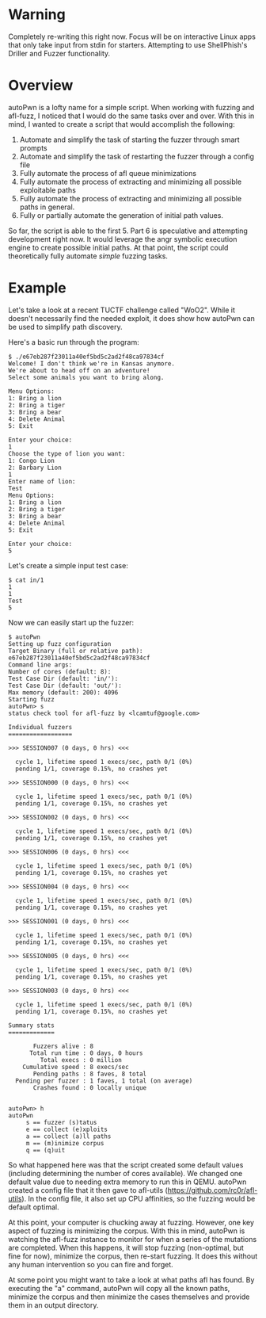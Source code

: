 # Warning
Completely re-writing this right now. Focus will be on interactive Linux apps that only take input from stdin for starters. Attempting to use ShellPhish's Driller and Fuzzer functionality.

# Overview
autoPwn is a lofty name for a simple script. When working with fuzzing and afl-fuzz, I noticed that I would do the same tasks over and over. With this in mind, I wanted to create a script that would accomplish the following:


1. Automate and simplify the task of starting the fuzzer through smart prompts
2. Automate and simplify the task of restarting the fuzzer through a config file
3. Fully automate the process of afl queue minimizations
4. Fully automate the process of extracting and minimizing all possible exploitable paths
5. Fully automate the process of extracting and minimizing all possible paths in general.
6. Fully or partially automate the generation of initial path values.


So far, the script is able to the first 5. Part 6 is speculative and attempting development right now. It would leverage the angr symbolic execution engine to create possible initial paths. At that point, the script could theoretically fully automate *simple* fuzzing tasks.

# Example
Let's take a look at a recent TUCTF challenge called "WoO2". While it doesn't necessarily find the needed exploit, it does show how autoPwn can be used to simplify path discovery.

Here's a basic run through the program:

```text
$ ./e67eb287f23011a40ef5bd5c2ad2f48ca97834cf 
Welcome! I don't think we're in Kansas anymore.
We're about to head off on an adventure!
Select some animals you want to bring along.

Menu Options:
1: Bring a lion
2: Bring a tiger
3: Bring a bear
4: Delete Animal
5: Exit

Enter your choice:
1
Choose the type of lion you want:
1: Congo Lion
2: Barbary Lion
1
Enter name of lion:
Test
Menu Options:
1: Bring a lion
2: Bring a tiger
3: Bring a bear
4: Delete Animal
5: Exit

Enter your choice:
5
```

Let's create a simple input test case:

```text
$ cat in/1 
1
1
Test
5
```

Now we can easily start up the fuzzer:

```text
$ autoPwn 
Setting up fuzz configuration
Target Binary (full or relative path): e67eb287f23011a40ef5bd5c2ad2f48ca97834cf
Command line args: 
Number of cores (default: 8): 
Test Case Dir (default: 'in/'): 
Test Case Dir (default: 'out/'): 
Max memory (default: 200): 4096
Starting fuzz
autoPwn> s
status check tool for afl-fuzz by <lcamtuf@google.com>

Individual fuzzers
==================

>>> SESSION007 (0 days, 0 hrs) <<<

  cycle 1, lifetime speed 1 execs/sec, path 0/1 (0%)
  pending 1/1, coverage 0.15%, no crashes yet

>>> SESSION000 (0 days, 0 hrs) <<<

  cycle 1, lifetime speed 1 execs/sec, path 0/1 (0%)
  pending 1/1, coverage 0.15%, no crashes yet

>>> SESSION002 (0 days, 0 hrs) <<<

  cycle 1, lifetime speed 1 execs/sec, path 0/1 (0%)
  pending 1/1, coverage 0.15%, no crashes yet

>>> SESSION006 (0 days, 0 hrs) <<<

  cycle 1, lifetime speed 1 execs/sec, path 0/1 (0%)
  pending 1/1, coverage 0.15%, no crashes yet

>>> SESSION004 (0 days, 0 hrs) <<<

  cycle 1, lifetime speed 1 execs/sec, path 0/1 (0%)
  pending 1/1, coverage 0.15%, no crashes yet

>>> SESSION001 (0 days, 0 hrs) <<<

  cycle 1, lifetime speed 1 execs/sec, path 0/1 (0%)
  pending 1/1, coverage 0.15%, no crashes yet

>>> SESSION005 (0 days, 0 hrs) <<<

  cycle 1, lifetime speed 1 execs/sec, path 0/1 (0%)
  pending 1/1, coverage 0.15%, no crashes yet

>>> SESSION003 (0 days, 0 hrs) <<<

  cycle 1, lifetime speed 1 execs/sec, path 0/1 (0%)
  pending 1/1, coverage 0.15%, no crashes yet

Summary stats
=============

       Fuzzers alive : 8
      Total run time : 0 days, 0 hours
         Total execs : 0 million
    Cumulative speed : 8 execs/sec
       Pending paths : 8 faves, 8 total
  Pending per fuzzer : 1 faves, 1 total (on average)
       Crashes found : 0 locally unique


autoPwn> h
autoPwn
     s == fuzzer (s)tatus
     e == collect (e)xploits
     a == collect (a)ll paths
     m == (m)inimize corpus
     q == (q)uit
```

So what happened here was that the script created some default values (including determining the number of cores available). We changed one default value due to needing extra memory to run this in QEMU. autoPwn created a config file that it then gave to afl-utils (https://github.com/rc0r/afl-utils). In the config file, it also set up CPU affinities, so the fuzzing would be default optimal.

At this point, your computer is chucking away at fuzzing. However, one key aspect of fuzzing is minimizing the corpus. With this in mind, autoPwn is watching the afl-fuzz instance to monitor for when a series of the mutations are completed. When this happens, it will stop fuzzing (non-optimal, but fine for now), minimize the corpus, then re-start fuzzing. It does this without any human intervention so you can fire and forget.

At some point you might want to take a look at what paths afl has found. By executing the "a" command, autoPwn will copy all the known paths, minimize the corpus and then minimize the cases themselves and provide them in an output directory.
